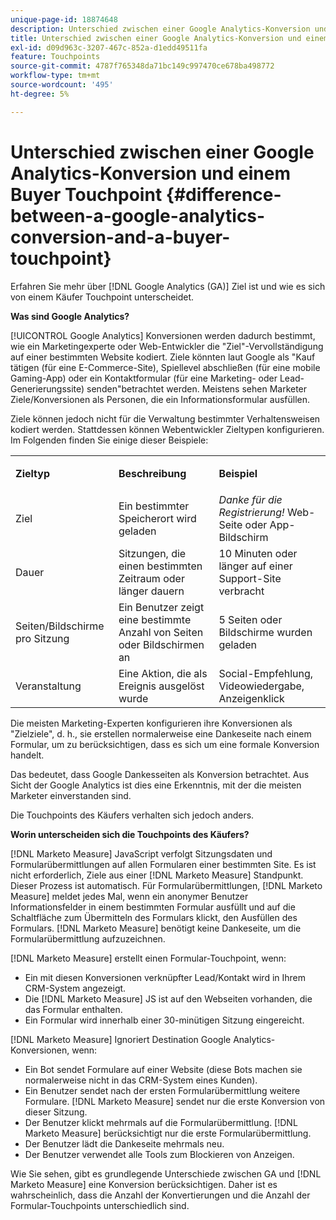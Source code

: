```yaml
---
unique-page-id: 18874648
description: Unterschied zwischen einer Google Analytics-Konversion und einem Käufer-Touchpoint - [!DNL Marketo Measure]
title: Unterschied zwischen einer Google Analytics-Konversion und einem Buyer Touchpoint
exl-id: d09d963c-3207-467c-852a-d1edd49511fa
feature: Touchpoints
source-git-commit: 4787f765348da71bc149c997470ce678ba498772
workflow-type: tm+mt
source-wordcount: '495'
ht-degree: 5%

---
```


# Unterschied zwischen einer Google Analytics-Konversion und einem Buyer Touchpoint {#difference-between-a-google-analytics-conversion-and-a-buyer-touchpoint}

Erfahren Sie mehr über [!DNL Google Analytics (GA)] Ziel ist und wie es sich von einem Käufer Touchpoint unterscheidet.

**Was sind Google Analytics?**

[!UICONTROL Google Analytics] Konversionen werden dadurch bestimmt, wie ein Marketingexperte oder Web-Entwickler die &quot;Ziel&quot;-Vervollständigung auf einer bestimmten Website kodiert. Ziele könnten laut Google als &quot;Kauf tätigen (für eine E-Commerce-Site), Spiellevel abschließen (für eine mobile Gaming-App) oder ein Kontaktformular (für eine Marketing- oder Lead-Generierungssite) senden&quot;betrachtet werden. Meistens sehen Marketer Ziele/Konversionen als Personen, die ein Informationsformular ausfüllen.

Ziele können jedoch nicht für die Verwaltung bestimmter Verhaltensweisen kodiert werden. Stattdessen können Webentwickler Zieltypen konfigurieren. Im Folgenden finden Sie einige dieser Beispiele:

<table> 
 <colgroup> 
  <col> 
  <col> 
  <col> 
 </colgroup> 
 <tbody> 
  <tr> 
   <td><strong>Zieltyp</strong></td> 
   <td><p><strong>Beschreibung</strong></p></td> 
   <td><strong>Beispiel</strong></td> 
  </tr> 
  <tr> 
   <td><p>Ziel</p></td> 
   <td>Ein bestimmter Speicherort wird geladen</td> 
   <td><em>Danke für die Registrierung!</em> Web-Seite oder App-Bildschirm</td> 
  </tr> 
  <tr> 
   <td>Dauer</td> 
   <td>Sitzungen, die einen bestimmten Zeitraum oder länger dauern</td> 
   <td>10 Minuten oder länger auf einer Support-Site verbracht</td> 
  </tr> 
  <tr> 
   <td>Seiten/Bildschirme pro Sitzung</td> 
   <td>Ein Benutzer zeigt eine bestimmte Anzahl von Seiten oder Bildschirmen an</td> 
   <td>5 Seiten oder Bildschirme wurden geladen</td> 
  </tr> 
  <tr> 
   <td>Veranstaltung</td> 
   <td>Eine Aktion, die als Ereignis ausgelöst wurde</td> 
   <td>Social-Empfehlung, Videowiedergabe, Anzeigenklick</td> 
  </tr> 
 </tbody> 
</table>

Die meisten Marketing-Experten konfigurieren ihre Konversionen als &quot;Zielziele&quot;, d. h., sie erstellen normalerweise eine Dankeseite nach einem Formular, um zu berücksichtigen, dass es sich um eine formale Konversion handelt.

Das bedeutet, dass Google Dankesseiten als Konversion betrachtet. Aus Sicht der Google Analytics ist dies eine Erkenntnis, mit der die meisten Marketer einverstanden sind.

Die Touchpoints des Käufers verhalten sich jedoch anders.

**Worin unterscheiden sich die Touchpoints des Käufers?**

[!DNL Marketo Measure] JavaScript verfolgt Sitzungsdaten und Formularübermittlungen auf allen Formularen einer bestimmten Site. Es ist nicht erforderlich, Ziele aus einer [!DNL Marketo Measure] Standpunkt. Dieser Prozess ist automatisch. Für Formularübermittlungen, [!DNL Marketo Measure] meldet jedes Mal, wenn ein anonymer Benutzer Informationsfelder in einem bestimmten Formular ausfüllt und auf die Schaltfläche zum Übermitteln des Formulars klickt, den Ausfüllen des Formulars. [!DNL Marketo Measure] benötigt keine Dankeseite, um die Formularübermittlung aufzuzeichnen.

[!DNL Marketo Measure] erstellt einen Formular-Touchpoint, wenn:

* Ein mit diesen Konversionen verknüpfter Lead/Kontakt wird in Ihrem CRM-System angezeigt.
* Die [!DNL Marketo Measure] JS ist auf den Webseiten vorhanden, die das Formular enthalten.
* Ein Formular wird innerhalb einer 30-minütigen Sitzung eingereicht.

[!DNL Marketo Measure] Ignoriert Destination Google Analytics-Konversionen, wenn:

* Ein Bot sendet Formulare auf einer Website (diese Bots machen sie normalerweise nicht in das CRM-System eines Kunden).
* Ein Benutzer sendet nach der ersten Formularübermittlung weitere Formulare. [!DNL Marketo Measure] sendet nur die erste Konversion von dieser Sitzung.
* Der Benutzer klickt mehrmals auf die Formularübermittlung. [!DNL Marketo Measure] berücksichtigt nur die erste Formularübermittlung.
* Der Benutzer lädt die Dankeseite mehrmals neu.
* Der Benutzer verwendet alle Tools zum Blockieren von Anzeigen.

Wie Sie sehen, gibt es grundlegende Unterschiede zwischen GA und [!DNL Marketo Measure] eine Konversion berücksichtigen. Daher ist es wahrscheinlich, dass die Anzahl der Konvertierungen und die Anzahl der Formular-Touchpoints unterschiedlich sind.

